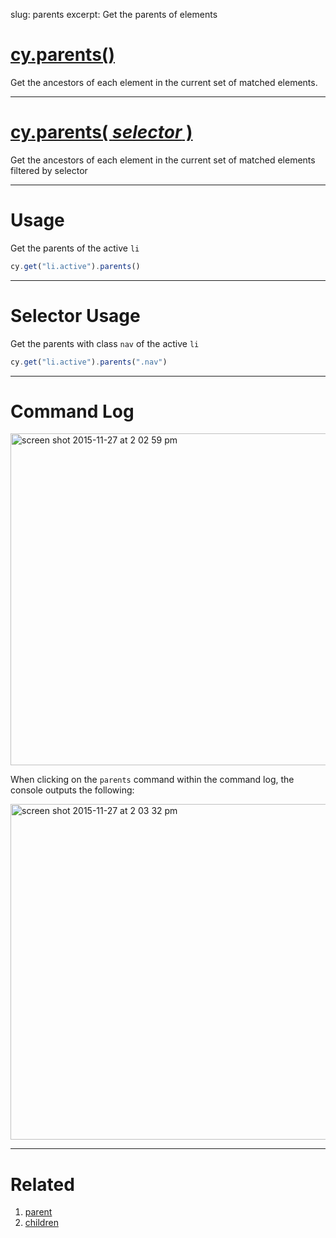 slug: parents
excerpt: Get the parents of elements

# [cy.parents()](#usage)

Get the ancestors of each element in the current set of matched elements.

***

# [cy.parents( *selector* )](#selector-usage)

Get the ancestors of each element in the current set of matched elements filtered by selector

***

# Usage

Get the parents of the active `li`

```javascript
cy.get("li.active").parents()
```

***

# Selector Usage

Get the parents with class `nav` of the active `li`

```javascript
cy.get("li.active").parents(".nav")
```

***

# Command Log

<img width="531" alt="screen shot 2015-11-27 at 2 02 59 pm" src="https://cloud.githubusercontent.com/assets/1271364/11447168/be286244-950f-11e5-82e8-9a2a6d1d08e8.png">

When clicking on the `parents` command within the command log, the console outputs the following:

<img width="537" alt="screen shot 2015-11-27 at 2 03 32 pm" src="https://cloud.githubusercontent.com/assets/1271364/11447171/c1ba5ef8-950f-11e5-9f2d-7fbd0b142649.png">

***

# Related

1. [parent](https://on.cypress.io/api/parent)
2. [children](https://on.cypress.io/api/children)